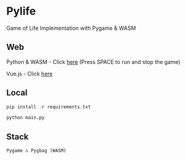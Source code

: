 # Pylife

Game of Life Implementation with Pygame & WASM

## Web

Python & WASM - Click <a href="https://caiopeternela.github.io/pylife" target="_blank">here</a> (Press SPACE to run and stop the game)

Vue.js - Click <a href="https://vuelife-web.netlify.app" target="_blank">here</a>

## Local

```python
pip install -r requirements.txt

python main.py
```

## Stack

```python
Pygame & Pygbag (WASM)
```
